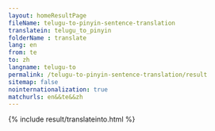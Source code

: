 ```yaml
---
layout: homeResultPage
fileName: telugu-to-pinyin-sentence-translation
translatein: telugu_to_pinyin
folderName : translate
lang: en
from: te
to: zh
langname: telugu-to
permalink: /telugu-to-pinyin-sentence-translation/result
sitemap: false
nointernationalization: true
matchurls: en&&te&&zh
---
```

{% include result/translateinto.html %}

<script src="/js/result/translation.js" data-foldername="{{page.folderName}}" data-lang="{{page.lang}}"></script>
